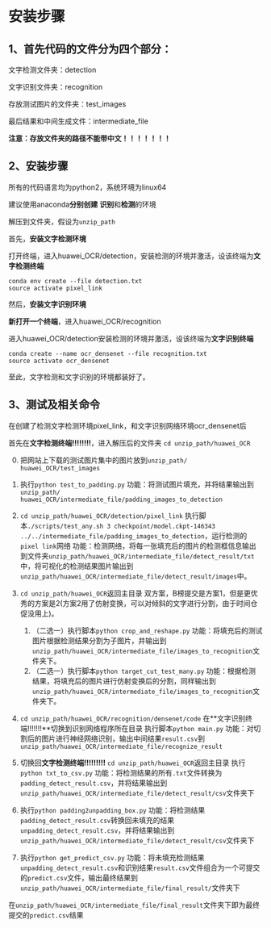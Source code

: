 # 安装步骤

## 1、首先代码的文件分为四个部分：

文字检测文件夹：detection

文字识别文件夹：recognition

存放测试图片的文件夹：test_images

最后结果和中间生成文件：intermediate_file

**注意：存放文件夹的路径不能带中文！！！！！！！**

## 2、安装步骤

所有的代码语言均为python2，系统环境为linux64

建议使用anaconda**分别创建**  **识别**和**检测**的环境

解压到文件夹，假设为`unzip_path`

首先，**安装文字检测环境**

打开终端，进入huawei_OCR/detection，安装检测的环境并激活，设该终端为**文字检测终端**

```
conda env create --file detection.txt
source activate pixel_link
```



然后，**安装文字识别环境**

**新打开一个终端**，进入huawei_OCR/recognition



进入huawei_OCR/detection安装检测的环境并激活，设该终端为**文字识别终端**

```
conda create --name ocr_densenet --file recognition.txt
source activate ocr_densenet
```



至此，文字检测和文字识别的环境都装好了。



## 3、测试及相关命令



在创建了检测文字检测环境pixel_link，和文字识别网络环境ocr_densenet后

首先在**文字检测终端!!!!!!!!**，进入解压后的文件夹
`cd unzip_path/huawei_OCR`

0. 把网站上下载的测试图片集中的图片放到`unzip_path/ huawei_OCR/test_images`

1. 执行`python test_to_padding.py`
   功能：将测试图片填充，并将结果输出到`unzip_path/ huawei_OCR/intermediate_file/padding_images_to_detection`
2. `cd unzip_path/huawei_OCR/detection/pixel_link`
   执行脚本`./scripts/test_any.sh 3 checkpoint/model.ckpt-146343 ../../intermediate_file/padding_images_to_detection`，运行检测的`pixel link`网络
   功能：检测网络，将每一张填充后的图片的检测框信息输出到文件夹`unzip_path/huawei_OCR/intermediate_file/detect_result/txt`中，将可视化的检测结果图片输出到`unzip_path/huawei_OCR/intermediate_file/detect_result/images`中。
3. `cd unzip_path/huawei_OCR`返回主目录
   双方案，B榜提交是方案1，但是更优秀的方案是2(方案2用了仿射变换，可以对倾斜的文字进行分割，由于时间仓促没用上)。
   1. （二选一）执行脚本`python crop_and_reshape.py`
      功能：将填充后的测试图片根据检测结果分割为子图片，并输出到`unzip_path/huawei_OCR/intermediate_file/images_to_recognition`文件夹下。
   2. （二选一）执行脚本`python target_cut_test_many.py`
      功能：根据检测结果，将填充后的图片进行仿射变换后的分割，同样输出到`unzip_path/huawei_OCR/intermediate_file/images_to_recognition`文件夹下。
4. `cd unzip_path/huawei_OCR/recognition/densenet/code`
   在**文字识别终端!!!!!!!**切换到识别网络程序所在目录
   执行脚本`python main.py`
   功能：对切割后的图片进行神经网络识别，输出中间结果`result.csv`到`unzip_path/huawei_OCR/intermediate_file/recognize_result`
5. 切换回**文字检测终端!!!!!!!!!**
   `cd unzip_path/huawei_OCR`返回主目录
   执行`python txt_to_csv.py`
   功能：将检测结果的所有`.txt`文件转换为`padding_detect_result.csv`，并将结果输出到`unzip_path/huawei_OCR/intermediate_file/detect_result/csv`文件夹下
6. 执行`python padding2unpadding_box.py`
   功能：将检测结果`padding_detect_result.csv`转换回未填充的结果`unpadding_detect_result.csv`，并将结果输出到`unzip_path/huawei_OCR/intermediate_file/detect_result/csv`文件夹下
7. 执行`python get_predict_csv.py`
   功能：将未填充检测结果`unpadding_detect_result.csv`和识别结果`result.csv`文件组合为一个可提交的`predict.csv`文件，输出最终结果到`unzip_path/huawei_OCR/intermediate_file/final_result/`文件夹下

在`unzip_path/huawei_OCR/intermediate_file/final_result`文件夹下即为最终提交的`predict.csv`结果